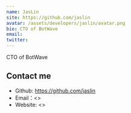 ```yaml
---
name: JasLin
site: https://github.com/jaslin
avatar: /assets/developers/jaslin/avatar.png
bio: CTO of BotWave
email: 
twitter: 
---
```


CTO of BotWave

## Contact me

- Github: <https://github.com/jaslin>
- Email：<>
- Website: <>
